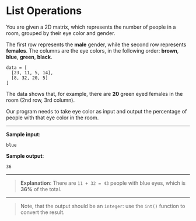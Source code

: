 # List Operations

You are given a 2D matrix, which represents the number of people in a room, grouped by their eye color and gender.

The first row represents the **male** gender, while the second row represents **females**.
The columns are the eye colors, in the following order: **brown**, **blue**, **green**, **black**.

```
data = [
  [23, 11, 5, 14],
  [8, 32, 20, 5]
] 
```

The data shows that, for example, there are **20** green eyed females in the room (2nd row, 3rd column).

Our program needs to take eye color as input and output the percentage of people with that eye color in the room.

---

**Sample input**:
```
blue
```

**Sample output**:
```
36
```

---

>**Explanation**: There are `11 + 32 = 43` people with blue eyes, which is **36%** of the total.

---

>Note, that the output should be an `integer`: use the `int()` function to convert the result.

